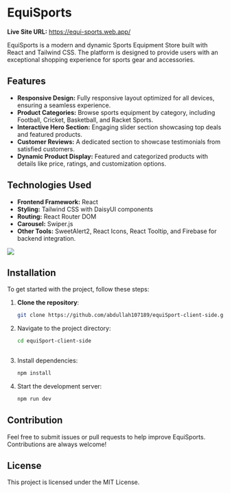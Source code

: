 # EquiSports

**Live Site URL:** https://equi-sports.web.app/

EquiSports is a modern and dynamic Sports Equipment Store built with React and Tailwind CSS. The platform is designed to provide users with an exceptional shopping experience for sports gear and accessories.

## Features

- **Responsive Design:** Fully responsive layout optimized for all devices, ensuring a seamless experience.
- **Product Categories:** Browse sports equipment by category, including Football, Cricket, Basketball, and Racket Sports.
- **Interactive Hero Section:** Engaging slider section showcasing top deals and featured products.
- **Customer Reviews:** A dedicated section to showcase testimonials from satisfied customers.
- **Dynamic Product Display:** Featured and categorized products with details like price, ratings, and customization options.

## Technologies Used

- **Frontend Framework:** React
- **Styling:** Tailwind CSS with DaisyUI components
- **Routing:** React Router DOM
- **Carousel:** Swiper.js
- **Other Tools:** SweetAlert2, React Icons, React Tooltip, and Firebase for backend integration.

<img src="https://i.ibb.co.com/S7S2q0P/equi-sports-web-app.jpg"/>

## Installation

To get started with the project, follow these steps:

1. **Clone the repository**:
   ```bash
   git clone https://github.com/abdullah107189/equiSport-client-side.git

2. Navigate to the project directory:
   ```bash
   cd equiSport-client-side
  
3. Install dependencies:
   ```bash
   npm install
4. Start the development server:
   ```bash
   npm run dev
## Contribution

Feel free to submit issues or pull requests to help improve EquiSports. Contributions are always welcome!

## License

This project is licensed under the MIT License.
